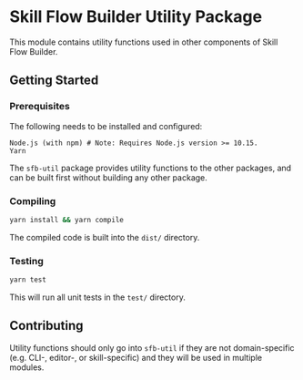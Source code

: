# Skill Flow Builder Utility Package

This module contains utility functions used in other components of Skill Flow Builder.

## Getting Started

### Prerequisites

The following needs to be installed and configured:

```preformatted
Node.js (with npm) # Note: Requires Node.js version >= 10.15.
Yarn
```

The `sfb-util` package provides utility functions to the other packages, and
can be built first without building any other package.

### Compiling

```sh
yarn install && yarn compile
```

The compiled code is built into the `dist/` directory.

### Testing

```sh
yarn test
```

This will run all unit tests in the `test/` directory.

## Contributing

Utility functions should only go into `sfb-util` if they are not domain-specific
(e.g. CLI-, editor-, or skill-specific) and they will be used in multiple modules.
